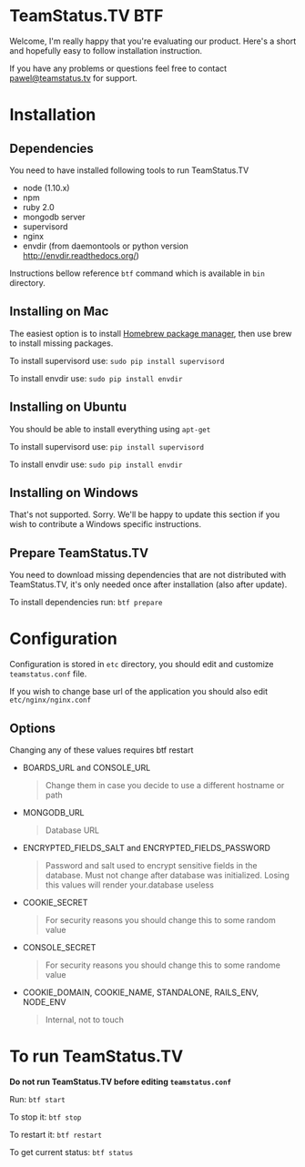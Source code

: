 # TeamStatus.TV BTF

Welcome, I'm really happy that you're evaluating our product. Here's a short and hopefully easy to follow installation instruction.

If you have any problems or questions feel free to contact pawel@teamstatus.tv for support.

# Installation

## Dependencies

You need to have installed following tools to run TeamStatus.TV

* node (1.10.x)
* npm
* ruby 2.0
* mongodb server
* supervisord
* nginx
* envdir (from daemontools or python version http://envdir.readthedocs.org/)

Instructions bellow reference `btf` command which is available in `bin` directory.

## Installing on Mac

The easiest option is to install [Homebrew package manager](http://brew.sh), then use brew to install missing packages.

To install supervisord use: `sudo pip install supervisord`

To install envdir use: `sudo pip install envdir`

## Installing on Ubuntu

You should be able to install everything using `apt-get`

To install supervisord use: `pip install supervisord`

To install envdir use: `sudo pip install envdir`

## Installing on Windows

That's not supported. Sorry. We'll be happy to update this section if you wish to contribute a Windows specific instructions.

## Prepare TeamStatus.TV

You need to download missing dependencies that are not distributed with TeamStatus.TV, it's only needed once after installation (also after update).

To install dependencies run: `btf prepare`

# Configuration

Configuration is stored in `etc` directory, you should edit and customize `teamstatus.conf` file.

If you wish to change base url of the application you should also edit `etc/nginx/nginx.conf`

## Options

Changing any of these values requires btf restart

*	BOARDS_URL and CONSOLE_URL
	> Change them in case you decide to use a different hostname or path

* MONGODB_URL
	> Database URL

* ENCRYPTED_FIELDS_SALT and ENCRYPTED_FIELDS_PASSWORD
	> Password and salt used to encrypt sensitive fields in the database. Must not change after database was initialized. Losing this values will render your.database useless

* COOKIE_SECRET
	> For security reasons you should change this to some random value

* CONSOLE_SECRET
	> For security reasons you should change this to some randome value

* COOKIE_DOMAIN, COOKIE_NAME, STANDALONE, RAILS_ENV, NODE_ENV
	> Internal, not to touch

# To run TeamStatus.TV

**Do not run TeamStatus.TV before editing `teamstatus.conf`**

Run: `btf start`

To stop it: `btf stop`

To restart it: `btf restart`

To get current status: `btf status`
